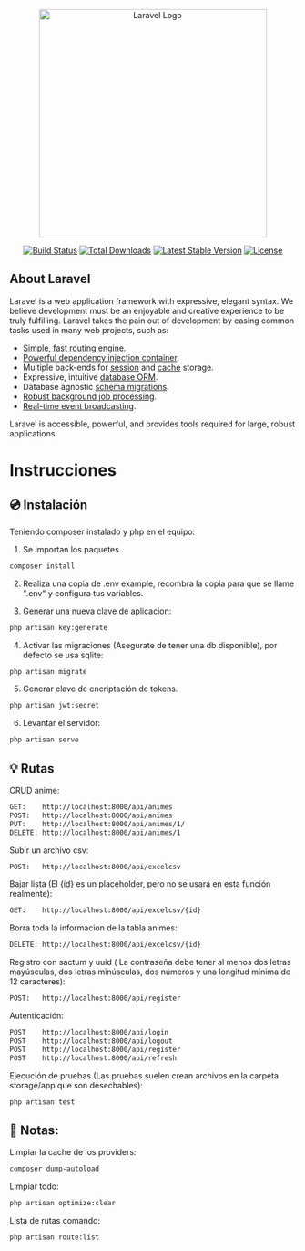 <p align="center"><a href="https://laravel.com" target="_blank"><img src="https://raw.githubusercontent.com/laravel/art/master/logo-lockup/5%20SVG/2%20CMYK/1%20Full%20Color/laravel-logolockup-cmyk-red.svg" width="400" alt="Laravel Logo"></a></p>

<p align="center">
<a href="https://github.com/laravel/framework/actions"><img src="https://github.com/laravel/framework/workflows/tests/badge.svg" alt="Build Status"></a>
<a href="https://packagist.org/packages/laravel/framework"><img src="https://img.shields.io/packagist/dt/laravel/framework" alt="Total Downloads"></a>
<a href="https://packagist.org/packages/laravel/framework"><img src="https://img.shields.io/packagist/v/laravel/framework" alt="Latest Stable Version"></a>
<a href="https://packagist.org/packages/laravel/framework"><img src="https://img.shields.io/packagist/l/laravel/framework" alt="License"></a>
</p>

## About Laravel

Laravel is a web application framework with expressive, elegant syntax. We believe development must be an enjoyable and creative experience to be truly fulfilling. Laravel takes the pain out of development by easing common tasks used in many web projects, such as:

-   [Simple, fast routing engine](https://laravel.com/docs/routing).
-   [Powerful dependency injection container](https://laravel.com/docs/container).
-   Multiple back-ends for [session](https://laravel.com/docs/session) and [cache](https://laravel.com/docs/cache) storage.
-   Expressive, intuitive [database ORM](https://laravel.com/docs/eloquent).
-   Database agnostic [schema migrations](https://laravel.com/docs/migrations).
-   [Robust background job processing](https://laravel.com/docs/queues).
-   [Real-time event broadcasting](https://laravel.com/docs/broadcasting).

Laravel is accessible, powerful, and provides tools required for large, robust applications.

# Instrucciones

## 💿 Instalación

Teniendo composer instalado y php en el equipo:

1. Se importan los paquetes.

```sh
composer install
```

2. Realiza una copia de .env example, recombra la copia para que se llame ".env" y configura tus variables.

3. Generar una nueva clave de aplicacion:

```sh
php artisan key:generate
```

4. Activar las migraciones (Asegurate de tener una db disponible), por defecto se usa sqlite:

```sh
php artisan migrate
```

5. Generar clave de encriptación de tokens.

```sh
php artisan jwt:secret
```

6. Levantar el servidor:

```sh
php artisan serve
```

## 💡 Rutas

CRUD anime:

```sh
GET:    http://localhost:8000/api/animes
POST:   http://localhost:8000/api/animes
PUT:    http://localhost:8000/api/animes/1/
DELETE: http://localhost:8000/api/animes/1
```

Subir un archivo csv:

```sh
POST:   http://localhost:8000/api/excelcsv
```

Bajar lista (El {id} es un placeholder, pero no se usará en esta función realmente):

```sh
GET:    http://localhost:8000/api/excelcsv/{id}
```

Borra toda la informacion de la tabla animes:

```sh
DELETE: http://localhost:8000/api/excelcsv/{id}
```

Registro con sactum y uuid ( La contraseña debe tener al menos dos letras mayúsculas, dos letras minúsculas, dos números y una longitud mínima de 12 caracteres):

```sh
POST:   http://localhost:8000/api/register
```

Autenticación:

```sh
POST    http://localhost:8000/api/login
POST    http://localhost:8000/api/logout
POST    http://localhost:8000/api/register
POST    http://localhost:8000/api/refresh
```

Ejecución de pruebas (Las pruebas suelen crean archivos en la carpeta storage/app que son desechables):

```sh
php artisan test
```

## 📑 Notas:

Limpiar la cache de los providers:

```sh
composer dump-autoload
```

Limpiar todo:

```sh
php artisan optimize:clear
```

Lista de rutas comando:

```sh
php artisan route:list
```
